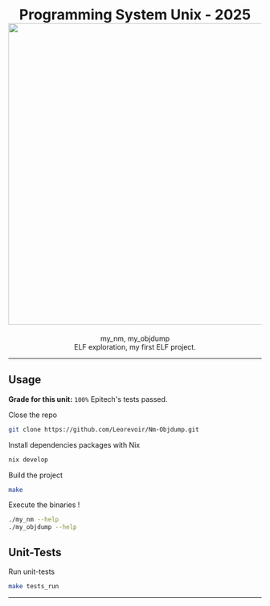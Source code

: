 <h1 align="center">
  Programming System Unix - 2025<br>
  <img src="https://raw.githubusercontent.com/catppuccin/catppuccin/main/assets/palette/macchiato.png" width="600px"/>
  <br>
</h1>

<p align="center">
  my_nm, my_objdump<br>
    ELF exploration, my first ELF project.
</p>

---

## Usage

**Grade for this unit:** `100%` Epitech's tests passed.

Close the repo

```bash
git clone https://github.com/Leorevoir/Nm-Objdump.git
```

Install dependencies packages with Nix

```nix
nix develop
```

Build the project

```bash
make
```

Execute the binaries !

```bash
./my_nm --help
./my_objdump --help
```

## Unit-Tests

Run unit-tests

```bash
make tests_run
```

---

